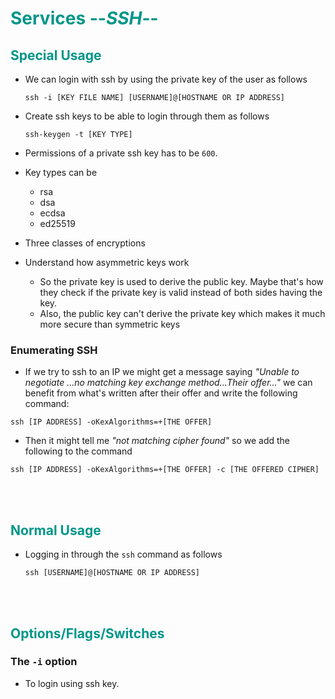 # <span style="color:#009688">Services --*SSH*--</span> 

## <span style="color:#009688">Special Usage  

* We can login with ssh by using the private key of the user as follows  
  ```
  ssh -i [KEY FILE NAME] [USERNAME]@[HOSTNAME OR IP ADDRESS]
  ```  

* Create ssh keys to be able to login through them as follows  
  ```
  ssh-keygen -t [KEY TYPE]
  ```
* Permissions of a private ssh key has to be `600`.
* Key types can be  
	* rsa
	* dsa
	* ecdsa
	* ed25519

* Three classes of encryptions 
* Understand how asymmetric keys work  
  * So the private key is used to derive the public key. Maybe that's how they check if the private key is valid instead of both sides having the key.
  * Also, the public key can't derive the private key which makes it much more secure than symmetric keys

### Enumerating SSH  
* If we try to ssh to an IP we might get a message saying *"Unable to negotiate ...no matching key exchange method...Their offer..."* we can benefit from what's written after their offer and write the following command:  
```
ssh [IP ADDRESS] -oKexAlgorithms=+[THE OFFER]
```   
* Then it might tell me *"not matching cipher found"* so we add the following to the command  
```
ssh [IP ADDRESS] -oKexAlgorithms=+[THE OFFER] -c [THE OFFERED CIPHER]
```

<br/><br/>

## <span style="color:#009688">Normal Usage  

* Logging in through the `ssh` command as follows  
  ```
  ssh [USERNAME]@[HOSTNAME OR IP ADDRESS]
  ```  

<br/><br/>

## <span style="color:#009688">Options/Flags/Switches  

### The `-i` option  
* To login using ssh key.
<br/><br/>